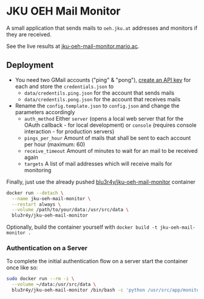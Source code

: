 # JKU OEH Mail Monitor

A small application that sends mails to `oeh.jku.at` addresses and monitors if they are received.

See the live results at [jku-oeh-mail-monitor.mario.ac](http://jku-oeh-mail-monitor.mario.ac/).

## Deployment

- You need two GMail accounts ("ping" & "pong"), [create an API key](https://developers.google.com/gmail/api/quickstart/python) for each and store the `credentials.json` to
  - `data/credentils.ping.json` for the account that sends mails
  - `data/credentils.pong.json` for the account that receives mails
- Rename the `config.template.json` to `config.json` and change the parameters accordingly
  - `auth_method` Either `server` (opens a local web server that for the OAuth callback - for local development) or `console` (requires console interaction - for production servers)
  - `pings_per_hour` Amount of mails that shall be sent to each account per hour (maximum: 60)
  - `receive_timeout` Amount of minutes to wait for an mail to be received again
  - `targets` A list of mail addresses which will receive mails for monitoring

Finally, just use the already pushed [blu3r4y/jku-oeh-mail-monitor](https://hub.docker.com/r/blu3r4y/jku-oeh-mail-monitor) container

```bash
docker run --detach \
  --name jku-oeh-mail-monitor \
  --restart always \
  --volume /path/to/your/data:/usr/src/data \
  blu3r4y/jku-oeh-mail-monitor
```
Optionally, build the container yourself with `docker build -t jku-oeh-mail-monitor .`

### Authentication on a Server

To complete the initial authentication flow on a server start the container once like so:

```bash
sudo docker run --rm -i \
  --volume ~/data:/usr/src/data \
  blu3r4y/jku-oeh-mail-monitor /bin/bash -c 'python /usr/src/app/monitor.py'
```
